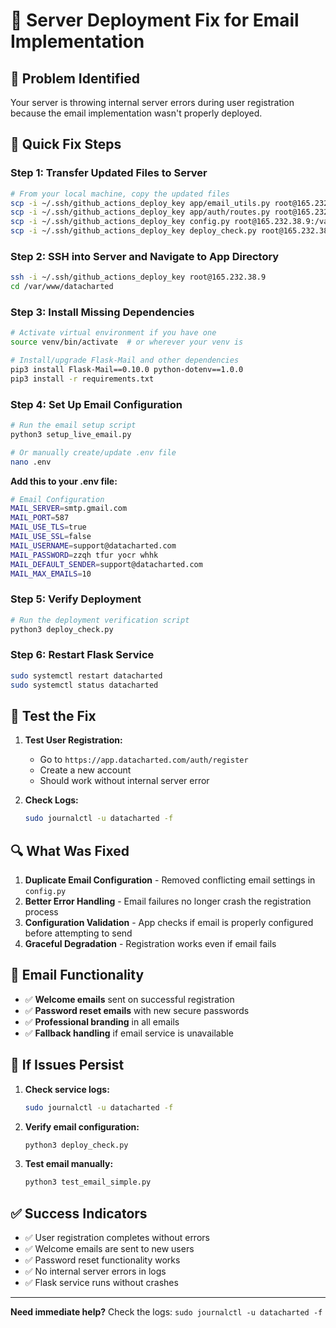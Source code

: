 # 🚨 Server Deployment Fix for Email Implementation

## 🎯 **Problem Identified**
Your server is throwing internal server errors during user registration because the email implementation wasn't properly deployed.

## 🔧 **Quick Fix Steps**

### **Step 1: Transfer Updated Files to Server**
```bash
# From your local machine, copy the updated files
scp -i ~/.ssh/github_actions_deploy_key app/email_utils.py root@165.232.38.9:/var/www/datacharted/app/
scp -i ~/.ssh/github_actions_deploy_key app/auth/routes.py root@165.232.38.9:/var/www/datacharted/app/auth/
scp -i ~/.ssh/github_actions_deploy_key config.py root@165.232.38.9:/var/www/datacharted/
scp -i ~/.ssh/github_actions_deploy_key deploy_check.py root@165.232.38.9:/var/www/datacharted/
```

### **Step 2: SSH into Server and Navigate to App Directory**
```bash
ssh -i ~/.ssh/github_actions_deploy_key root@165.232.38.9
cd /var/www/datacharted
```

### **Step 3: Install Missing Dependencies**
```bash
# Activate virtual environment if you have one
source venv/bin/activate  # or wherever your venv is

# Install/upgrade Flask-Mail and other dependencies
pip3 install Flask-Mail==0.10.0 python-dotenv==1.0.0
pip3 install -r requirements.txt
```

### **Step 4: Set Up Email Configuration**
```bash
# Run the email setup script
python3 setup_live_email.py

# Or manually create/update .env file
nano .env
```

**Add this to your .env file:**
```bash
# Email Configuration
MAIL_SERVER=smtp.gmail.com
MAIL_PORT=587
MAIL_USE_TLS=true
MAIL_USE_SSL=false
MAIL_USERNAME=support@datacharted.com
MAIL_PASSWORD=zzqh tfur yocr whhk
MAIL_DEFAULT_SENDER=support@datacharted.com
MAIL_MAX_EMAILS=10
```

### **Step 5: Verify Deployment**
```bash
# Run the deployment verification script
python3 deploy_check.py
```

### **Step 6: Restart Flask Service**
```bash
sudo systemctl restart datacharted
sudo systemctl status datacharted
```

## 🧪 **Test the Fix**

1. **Test User Registration:**
   - Go to `https://app.datacharted.com/auth/register`
   - Create a new account
   - Should work without internal server error

2. **Check Logs:**
   ```bash
   sudo journalctl -u datacharted -f
   ```

## 🔍 **What Was Fixed**

1. **Duplicate Email Configuration** - Removed conflicting email settings in `config.py`
2. **Better Error Handling** - Email failures no longer crash the registration process
3. **Configuration Validation** - App checks if email is properly configured before attempting to send
4. **Graceful Degradation** - Registration works even if email fails

## 📧 **Email Functionality**

- ✅ **Welcome emails** sent on successful registration
- ✅ **Password reset emails** with new secure passwords
- ✅ **Professional branding** in all emails
- ✅ **Fallback handling** if email service is unavailable

## 🚨 **If Issues Persist**

1. **Check service logs:**
   ```bash
   sudo journalctl -u datacharted -f
   ```

2. **Verify email configuration:**
   ```bash
   python3 deploy_check.py
   ```

3. **Test email manually:**
   ```bash
   python3 test_email_simple.py
   ```

## ✅ **Success Indicators**

- ✅ User registration completes without errors
- ✅ Welcome emails are sent to new users
- ✅ Password reset functionality works
- ✅ No internal server errors in logs
- ✅ Flask service runs without crashes

---

**Need immediate help?** Check the logs: `sudo journalctl -u datacharted -f`
